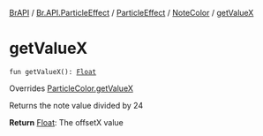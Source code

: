 [BrAPI](../../../index.md) / [Br.API.ParticleEffect](../../index.md) / [ParticleEffect](../index.md) / [NoteColor](index.md) / [getValueX](./get-value-x.md)

# getValueX

`fun getValueX(): `[`Float`](https://kotlinlang.org/api/latest/jvm/stdlib/kotlin/-float/index.html)

Overrides [ParticleColor.getValueX](../-particle-color/get-value-x.md)

Returns the note value divided by 24

**Return**
[Float](https://kotlinlang.org/api/latest/jvm/stdlib/kotlin/-float/index.html): The offsetX value

